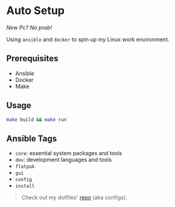 # Auto Setup

_New Pc? No prob!_

Using `ansible` and `docker` to spin up my Linux work environment.

## Prerequisites

- Ansible
- Docker
- Make

## Usage

```sh
make build && make run
```

## Ansible Tags

- `core`: essential system packages and tools
- `dev`: development languages and tools
- `flatpak`
- `gui`
- `config`
- `install`

> Check out my dotfiles' [repo](https://github.com/jihedmastouri/dotfiles) (aka configs).
